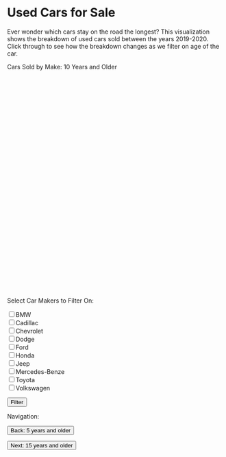 <html>
  <script src='https://d3js.org/d3.v5.min.js'></script>
  <head>
    <link rel="stylesheet" href="styles.css">
  </head>
  <body onload='init()'>
    <h1>Used Cars for Sale</h1>
    <p class="desc">
      Ever wonder which cars stay on the road the longest? This visualization shows the breakdown of used cars sold between the years 2019-2020. Click through to see how the breakdown changes as we filter on age of the car.
    </p>
    <p class="chart-title">
    	Cars Sold by Make: 10 Years and Older
    </p>
    <div id="legend">
    </div>
    <svg id="chart" width=500 height=500>
    </svg>
    <div class="filter">
      <p>Select Car Makers to Filter On:</p>
    <label for="c1"> <input type="checkbox" name="make" value="BMW" id="c1">BMW</label><br>
    <label for="c2"><input type="checkbox" name="make" value="Cadillac" id="c2">Cadillac</label><br>
    <label for="c3"><input type="checkbox" name="make" value="Chevrolet" id="c3">Chevrolet</label><br>
    <label for="c3"><input type="checkbox" name="make" value="Dodge" id="c3">Dodge</label><br>
    <label for="c3"><input type="checkbox" name="make" value="Ford" id="c3">Ford</label><br>
    <label for="c3"><input type="checkbox" name="make" value="Honda" id="c3">Honda</label><br>
    <label for="c3"><input type="checkbox" name="make" value="Jeep" id="c3">Jeep</label><br>
    <label for="c3"><input type="checkbox" name="make" value="Mercedes-Benz" id="c3">Mercedes-Benze</label><br>
    <label for="c3"><input type="checkbox" name="make" value="Toyota" id="c3">Toyota</label><br>
    <label for="c3"><input type="checkbox" name="make" value="Volkswagen" id="c3">Volkswagen</label><br>
    <p>
        <button id="btn">Filter</button>
    </p>
     </div>
     <div class="nav">
	     <p>Navigation:</p>
	<form action="5years_plus.html">
            <input type="submit" value="Back: 5 years and older" />
        </form>
        <form action="15years_plus.html">
            <input type="submit" value="Next: 15 years and older" />
        </form>
     </div>
    <script>
      const result = [];

async function init() {
    data = await d3.csv('https://raw.githubusercontent.com/kellycosgrove/CS416_Narrative_Visualization/main/used_car_sales_agg.csv');
    var minAge = 9
    var filteredData = data.filter(function(d){ return d.agesold > minAge })

    filteredData.reduce(function(res, value) {
      if (!res[value.Make]) {
        res[value.Make] = { Make: value.Make, ID: 0*1 };
        result.push(res[value.Make])
      }
      res[value.Make].ID += value.ID*1;
      return res;
    }, {});
      
		var margin = 250;
    var radius = 250;
    var amtOfBrands = 10;
    var colors = d3.schemeCategory10.slice(0,amtOfBrands);
      
    var div = d3.select("body").append("div")	
      .attr("class", "tooltip")				
      .style("opacity", 0);

    var pie = d3.pie().value(function(d) {return d.ID});

    var path = d3.arc().innerRadius(0).outerRadius(radius);
    var ordScale = d3.scaleOrdinal()
                   .domain(result)
    .range(colors);


    d3.select("#chart").append("g").attr("transform", "translate("+margin+","+margin+")");

    d3.select("g").selectAll("arc").data(pie(result)).enter().append("path")
               .attr("d", path)
               .attr("fill", function(d) { return ordScale(d.data.Make); })
               .on("mouseover", function(d) {		
                  div.transition()		
                      .duration(200)		
                      .style("opacity", .9);		
                  div	.html(d.data.Make + "<br/>"  + d.data.ID)	
                      .style("left", (d3.event.pageX) + "px")		
                      .style("top", (d3.event.pageY - 28) + "px");	
                  })
                .on("mouseout", function(d) {		
                  div.transition()		
                      .duration(500)		
                      .style("opacity", 0);	
                  });
      
    d3.select('#legend').append('p').text('Legend');
      
    var legendItemSize = 8;
    var legendSpacing = 4;
    var xOffset = 25;
    var yOffset = 25;
    
      var legend = d3
     .select('#legend')
     .append('svg')
              .selectAll('.legendItem')
              .data(result);
                  

     legend
       .enter()
       .append('rect')
       .attr('class', 'legendItem')
       .attr('width', legendItemSize)
       .attr('height', legendItemSize)
       .style('fill', function(d) { return ordScale(d.Make); })
       .attr('transform',
                  (d, i) => {
                      var x = xOffset;
                      var y = yOffset + (legendItemSize + legendSpacing) * i;
                      return `translate(${x}, ${y})`;
                  });  

   legend
     .enter()
     .append('text')
     .attr('x', xOffset + legendItemSize + 5)
     .attr('y', (d, i) => yOffset + (legendItemSize + legendSpacing) * i + 8)
     .text(d => d.Make);

     }
     
 function changeBrand(values){
	var pie = d3.pie().value(function(d) {return d.ID});
  var margin = 250;
    var radius = 250;
    var amtOfBrands = 10;
    var colors = d3.schemeCategory10.slice(0,amtOfBrands);
    var path = d3.arc().innerRadius(0).outerRadius(radius);
    var ordScale = d3.scaleOrdinal()
                   .domain(result)
    .range(colors);
    
    document.getElementById('chart').innerHTML = "";
    document.getElementById('legend').innerHTML = "";
    
    d3.select("#chart").append("g").attr("transform", "translate("+margin+","+margin+")");
    
    var makeFilteredData = result.filter(function(d){ return values.includes(d.Make); })
    console.log(makeFilteredData)
    
    var div = d3.select("body").append("div")	
      .attr("class", "tooltip")				
      .style("opacity", 0);
  
    d3.select("g").selectAll("arc").data(pie(makeFilteredData)).enter().append("path")
                 .attr("d", path)
                 .attr("fill", function(d) { return ordScale(d.data.Make); })
                 .on("mouseover", function(d) {		
                    div.transition()		
                        .duration(200)		
                        .style("opacity", .9);		
                    div	.html(d.data.Make + "<br/>"  + d.data.ID)	
                        .style("left", (d3.event.pageX) + "px")		
                        .style("top", (d3.event.pageY - 28) + "px");	
                    })
                  .on("mouseout", function(d) {		
                    div.transition()		
                        .duration(500)		
                        .style("opacity", 0);	
                    });
      
      d3.select('#legend').append('p').text('Legend');
      
      var legendItemSize = 8;
      var legendSpacing = 4;
      var xOffset = 25;
      var yOffset = 25;
      
      
       var legend = d3
       .select('#legend')
       .append('svg')
                .selectAll('.legendItem')
                .data(makeFilteredData);


       legend
         .enter()
         .append('rect')
         .attr('class', 'legendItem')
         .attr('width', legendItemSize)
         .attr('height', legendItemSize)
         .style('fill', function(d) { return ordScale(d.Make); })
         .attr('transform',
                    (d, i) => {
                        var x = xOffset;
                        var y = yOffset + (legendItemSize + legendSpacing) * i;
                        return `translate(${x}, ${y})`;
                    });  

     legend
       .enter()
       .append('text')
       .attr('x', xOffset + legendItemSize + 5)
       .attr('y', (d, i) => yOffset + (legendItemSize + legendSpacing) * i + 8)
       .text(d => d.Make);

}
     
   const btn = document.querySelector('#btn');
   btn.addEventListener('click', (event) => {
     let checkboxes = document.querySelectorAll('input[name="make"]:checked');
     let values = [];
     checkboxes.forEach((checkbox) => {
       values.push(checkbox.value);
     });
     changeBrand(values);
       
   });   
   
    </script>
  </body>
</html>
  

